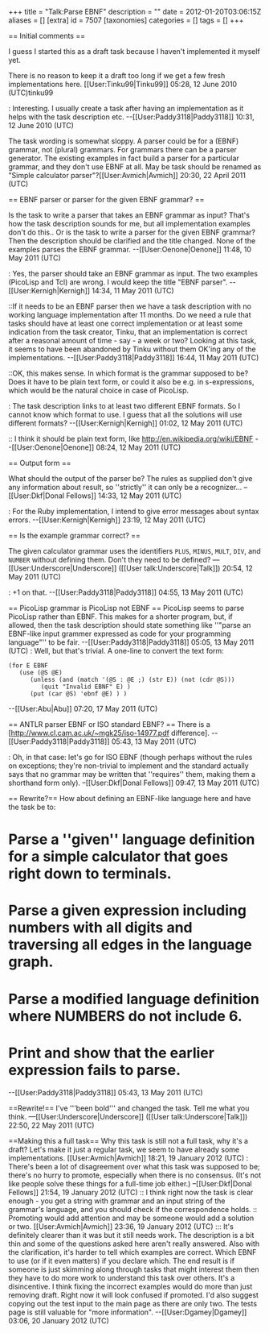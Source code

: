 +++
title = "Talk:Parse EBNF"
description = ""
date = 2012-01-20T03:06:15Z
aliases = []
[extra]
id = 7507
[taxonomies]
categories = []
tags = []
+++

== Initial comments ==

I guess I started this as a draft task because I haven't implemented it myself yet. 

There is no reason to keep it a draft too long if we get a few fresh implementations here. [[User:Tinku99|Tinku99]] 05:28, 12 June 2010 (UTC)tinku99

: Interesting. I usually create a task after having an implementation as it helps with the task description etc. --[[User:Paddy3118|Paddy3118]] 10:31, 12 June 2010 (UTC)

The task wording is somewhat sloppy. A parser could be for a (EBNF) grammar, not (plural) grammars. For grammars there can be a parser generator. The existing examples in fact build a parser for a particular grammar, and they don't use EBNF at all. May be task should be renamed as "Simple calculator parser"?[[User:Avmich|Avmich]] 20:30, 22 April 2011 (UTC)

== EBNF parser or parser for the given EBNF grammar? ==

Is the task to write a parser that takes an EBNF grammar as input? That's how the task description sounds for me, but all implementation examples don't do this..
Or is the task to write a parser for the given EBNF grammar? Then the description should be clarified and the title changed.
None of the examples parses the EBNF grammar.
--[[User:Oenone|Oenone]] 11:48, 10 May 2011 (UTC)

: Yes, the parser should take an EBNF grammar as input. The two examples (PicoLisp and Tcl) are wrong. I would keep the title "EBNF parser". --[[User:Kernigh|Kernigh]] 14:34, 11 May 2011 (UTC)

::If it needs to be an EBNF parser then we have a task description with no working language implementation after 11 months. Do we need a rule that tasks should have at least one correct implementation or at least some indication from the task creator, Tinku, that an implementation is correct after a reasonal amount of time - say - a week or two? Looking at this task, it seems to have been abandoned by Tinku without them OK'ing any of the implementations. --[[User:Paddy3118|Paddy3118]] 16:44, 11 May 2011 (UTC)

::OK, this makes sense. In which format is the grammar supposed to be? Does it have to be plain text form, or could it also be e.g. in s-expressions, which would be the natural choice in case of PicoLisp.

: The task description links to at least two different EBNF formats. So I cannot know which format to use. I guess that all the solutions will use different formats? --[[User:Kernigh|Kernigh]] 01:02, 12 May 2011 (UTC)

:: I think it should be plain text form, like http://en.wikipedia.org/wiki/EBNF --[[User:Oenone|Oenone]] 08:24, 12 May 2011 (UTC)

== Output form ==

What should the output of the parser be? The rules as supplied don't give any information about result, so ''strictly'' it can only be a recognizer… –[[User:Dkf|Donal Fellows]] 14:33, 12 May 2011 (UTC)

: For the Ruby implementation, I intend to give error messages about syntax errors. --[[User:Kernigh|Kernigh]] 23:19, 12 May 2011 (UTC)

== Is the example grammar correct? ==

The given calculator grammar uses the identifiers <code>PLUS</code>, <code>MINUS</code>, <code>MULT</code>, <code>DIV</code>, and <code>NUMBER</code> without defining them. Don't they need to be defined? —[[User:Underscore|Underscore]] ([[User talk:Underscore|Talk]]) 20:54, 12 May 2011 (UTC)

: +1 on that. --[[User:Paddy3118|Paddy3118]] 04:55, 13 May 2011 (UTC)

== PicoLisp grammar is PicoLisp not EBNF ==
PicoLisp seems to parse PicoLisp rather than EBNF. This makes for a shorter program, but, if allowed, then the task description should state something like ''"parse an EBNF-like input grammer expressed as code for your programming language"'' to be fair. --[[User:Paddy3118|Paddy3118]] 05:05, 13 May 2011 (UTC)
: Well, but that's trivial. A one-line to convert the text form:
```PicoLisp
(for E EBNF 
   (use (@S @E)
      (unless (and (match '(@S : @E ;) (str E)) (not (cdr @S)))
         (quit "Invalid EBNF" E) )
      (put (car @S) 'ebnf @E) ) )
```
--[[User:Abu|Abu]] 07:20, 17 May 2011 (UTC)

== ANTLR parser EBNF or ISO standard EBNF? ==
There is a [http://www.cl.cam.ac.uk/~mgk25/iso-14977.pdf difference]. --[[User:Paddy3118|Paddy3118]] 05:43, 13 May 2011 (UTC)

: Oh, in that case: let's go for ISO EBNF (though perhaps without the rules on exceptions; they're non-trivial to implement and the standard actually says that no grammar may be written that ''requires'' them, making them a shorthand form only). –[[User:Dkf|Donal Fellows]] 09:47, 13 May 2011 (UTC)

== Rewrite?==
How about defining an EBNF-like language here and have the task be to:
# Parse a ''given'' language definition for a simple calculator that goes right down to terminals.
# Parse a given expression including numbers with all digits and traversing all edges in the language graph.
# Parse a modified language definition where NUMBERS do not include 6.
# Print and show that the earlier expression fails to parse.
--[[User:Paddy3118|Paddy3118]] 05:43, 13 May 2011 (UTC)

==Rewrite!==
I've '''been bold''' and changed the task. Tell me what you think. —[[User:Underscore|Underscore]] ([[User talk:Underscore|Talk]]) 22:50, 22 May 2011 (UTC)

==Making this a full task==
Why this task is still not a full task, why it's a draft? Let's make it just a regular task, we seem to have already some implementations. [[User:Avmich|Avmich]] 18:21, 19 January 2012 (UTC)
: There's been a lot of disagreement over what this task was supposed to be; there's no hurry to promote, especially when there is no consensus. (It's not like people solve these things for a full-time job either.) –[[User:Dkf|Donal Fellows]] 21:54, 19 January 2012 (UTC)
:: I think right now the task is clear enough - you get a string with grammar and an input string of the grammar's language, and you should check if the correspondence holds.
:: Promoting would add attention and may be someone would add a solution or two. [[User:Avmich|Avmich]] 23:36, 19 January 2012 (UTC)
::: It's definitely clearer than it was but it still needs work.  The description is a bit thin and some of the questions asked here aren't really answered.  Also with the clarification, it's harder to tell which examples are correct. Which EBNF to use (or if it even matters) if you declare which. The end result is if someone is just skimming along through tasks that might interest them then they have to do more work to understand this task over others.  It's a disincentive.  I think fixing the incorrect examples would do more than just removing draft.  Right now it will look confused if promoted.  I'd also suggest copying out the test input to the main page as there are only two.  The tests page is still valuable for "more information".  --[[User:Dgamey|Dgamey]] 03:06, 20 January 2012 (UTC)
